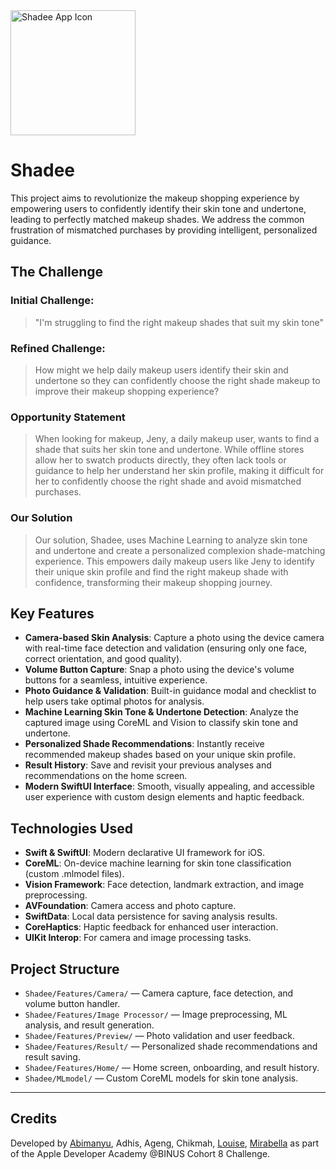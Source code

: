 <img src="https://github.com/user-attachments/assets/44089e27-31b9-4ac3-b3ca-64c8fa1cc519" alt="Shadee App Icon" width=200>

# Shadee
This project aims to revolutionize the makeup shopping experience by empowering users to confidently identify their skin tone and undertone, leading to perfectly matched makeup shades. We address the common frustration of mismatched purchases by providing intelligent, personalized guidance.


## The Challenge
### Initial Challenge:
> "I'm struggling to find the right makeup shades that suit my skin tone"

### Refined Challenge:
> How might we help daily makeup users identify their skin and undertone so they can confidently choose the right shade makeup to improve their makeup shopping experience?

### Opportunity Statement
> When looking for makeup, Jeny, a daily makeup user, wants to find a shade that suits her skin tone and undertone. While offline stores allow her to swatch products directly, they often lack tools or guidance to help her understand her skin profile, making it difficult for her to confidently choose the right shade and avoid mismatched purchases.

### Our Solution
> Our solution, Shadee, uses Machine Learning to analyze skin tone and undertone and create a personalized complexion shade-matching experience. This empowers daily makeup users like Jeny to identify their unique skin profile and find the right makeup shade with confidence, transforming their makeup shopping journey.


## Key Features

- **Camera-based Skin Analysis**: Capture a photo using the device camera with real-time face detection and validation (ensuring only one face, correct orientation, and good quality).
- **Volume Button Capture**: Snap a photo using the device's volume buttons for a seamless, intuitive experience.
- **Photo Guidance & Validation**: Built-in guidance modal and checklist to help users take optimal photos for analysis.
- **Machine Learning Skin Tone & Undertone Detection**: Analyze the captured image using CoreML and Vision to classify skin tone and undertone.
- **Personalized Shade Recommendations**: Instantly receive recommended makeup shades based on your unique skin profile.
- **Result History**: Save and revisit your previous analyses and recommendations on the home screen.
- **Modern SwiftUI Interface**: Smooth, visually appealing, and accessible user experience with custom design elements and haptic feedback.

## Technologies Used

- **Swift & SwiftUI**: Modern declarative UI framework for iOS.
- **CoreML**: On-device machine learning for skin tone classification (custom .mlmodel files).
- **Vision Framework**: Face detection, landmark extraction, and image preprocessing.
- **AVFoundation**: Camera access and photo capture.
- **SwiftData**: Local data persistence for saving analysis results.
- **CoreHaptics**: Haptic feedback for enhanced user interaction.
- **UIKit Interop**: For camera and image processing tasks.

## Project Structure
- `Shadee/Features/Camera/` — Camera capture, face detection, and volume button handler.
- `Shadee/Features/Image Processor/` — Image preprocessing, ML analysis, and result generation.
- `Shadee/Features/Preview/` — Photo validation and user feedback.
- `Shadee/Features/Result/` — Personalized shade recommendations and result saving.
- `Shadee/Features/Home/` — Home screen, onboarding, and result history.
- `Shadee/MLmodel/` — Custom CoreML models for skin tone analysis.


---

## Credits
Developed by [Abimanyu](https://github.com/abimnyud), Adhis, Ageng, Chikmah, [Louise](https://github.com/Louise-Fernando), [Mirabella](https://github.com/mirabellachn) as part of the Apple Developer Academy @BINUS Cohort 8 Challenge.
